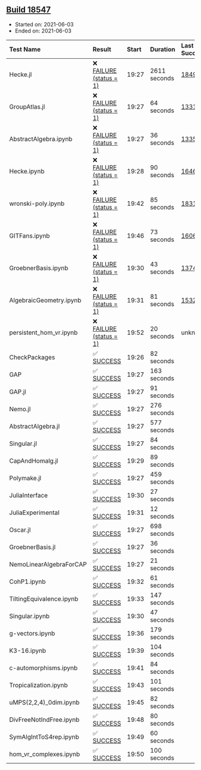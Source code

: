 ## [Build 18547](https://oscarci.mathematik.uni-kl.de/job/oscar/18547/)

* Started on: 2021-06-03
* Ended on: 2021-06-03

| Test Name    | Result | Start | Duration | Last Success | First Failure |
|:-------------|:-------|:------|:---------|:-------------|:--------------|
| Hecke.jl | ❌ [FAILURE (status = 1)](https://oscarci.mathematik.uni-kl.de/job/oscar/18547/artifact/logs/build-18547/Hecke.jl.log) | 19:27 | 2611 seconds | [18490](https://oscarci.mathematik.uni-kl.de/job/oscar/18490/) | [18491](https://oscarci.mathematik.uni-kl.de/job/oscar/18491/) |
| GroupAtlas.jl | ❌ [FAILURE (status = 1)](https://oscarci.mathematik.uni-kl.de/job/oscar/18547/artifact/logs/build-18547/GroupAtlas.jl.log) | 19:27 | 64 seconds | [13311](https://oscarci.mathematik.uni-kl.de/job/oscar/13311/) | [13312](https://oscarci.mathematik.uni-kl.de/job/oscar/13312/) |
| AbstractAlgebra.ipynb | ❌ [FAILURE (status = 1)](https://oscarci.mathematik.uni-kl.de/job/oscar/18547/artifact/logs/build-18547/AbstractAlgebra.ipynb.log) | 19:27 | 36 seconds | [13355](https://oscarci.mathematik.uni-kl.de/job/oscar/13355/) | [13356](https://oscarci.mathematik.uni-kl.de/job/oscar/13356/) |
| Hecke.ipynb | ❌ [FAILURE (status = 1)](https://oscarci.mathematik.uni-kl.de/job/oscar/18547/artifact/logs/build-18547/Hecke.ipynb.log) | 19:28 | 90 seconds | [16463](https://oscarci.mathematik.uni-kl.de/job/oscar/16463/) | [16464](https://oscarci.mathematik.uni-kl.de/job/oscar/16464/) |
| wronski-poly.ipynb | ❌ [FAILURE (status = 1)](https://oscarci.mathematik.uni-kl.de/job/oscar/18547/artifact/logs/build-18547/wronski-poly.ipynb.log) | 19:42 | 85 seconds | [18314](https://oscarci.mathematik.uni-kl.de/job/oscar/18314/) | [18315](https://oscarci.mathematik.uni-kl.de/job/oscar/18315/) |
| GITFans.ipynb | ❌ [FAILURE (status = 1)](https://oscarci.mathematik.uni-kl.de/job/oscar/18547/artifact/logs/build-18547/GITFans.ipynb.log) | 19:46 | 73 seconds | [16068](https://oscarci.mathematik.uni-kl.de/job/oscar/16068/) | [16069](https://oscarci.mathematik.uni-kl.de/job/oscar/16069/) |
| GroebnerBasis.ipynb | ❌ [FAILURE (status = 1)](https://oscarci.mathematik.uni-kl.de/job/oscar/18547/artifact/logs/build-18547/GroebnerBasis.ipynb.log) | 19:30 | 43 seconds | [13748](https://oscarci.mathematik.uni-kl.de/job/oscar/13748/) | [13749](https://oscarci.mathematik.uni-kl.de/job/oscar/13749/) |
| AlgebraicGeometry.ipynb | ❌ [FAILURE (status = 1)](https://oscarci.mathematik.uni-kl.de/job/oscar/18547/artifact/logs/build-18547/AlgebraicGeometry.ipynb.log) | 19:31 | 81 seconds | [15322](https://oscarci.mathematik.uni-kl.de/job/oscar/15322/) | [15323](https://oscarci.mathematik.uni-kl.de/job/oscar/15323/) |
| persistent_hom_vr.ipynb | ❌ [FAILURE (status = 1)](https://oscarci.mathematik.uni-kl.de/job/oscar/18547/artifact/logs/build-18547/persistent_hom_vr.ipynb.log) | 19:52 | 20 seconds | unknown | unknown |
| CheckPackages | ✅ [SUCCESS](https://oscarci.mathematik.uni-kl.de/job/oscar/18547/artifact/logs/build-18547/CheckPackages.log) | 19:26 | 82 seconds |  |  |
| GAP | ✅ [SUCCESS](https://oscarci.mathematik.uni-kl.de/job/oscar/18547/artifact/logs/build-18547/GAP.log) | 19:27 | 163 seconds |  |  |
| GAP.jl | ✅ [SUCCESS](https://oscarci.mathematik.uni-kl.de/job/oscar/18547/artifact/logs/build-18547/GAP.jl.log) | 19:27 | 91 seconds |  |  |
| Nemo.jl | ✅ [SUCCESS](https://oscarci.mathematik.uni-kl.de/job/oscar/18547/artifact/logs/build-18547/Nemo.jl.log) | 19:27 | 276 seconds |  |  |
| AbstractAlgebra.jl | ✅ [SUCCESS](https://oscarci.mathematik.uni-kl.de/job/oscar/18547/artifact/logs/build-18547/AbstractAlgebra.jl.log) | 19:27 | 577 seconds |  |  |
| Singular.jl | ✅ [SUCCESS](https://oscarci.mathematik.uni-kl.de/job/oscar/18547/artifact/logs/build-18547/Singular.jl.log) | 19:27 | 84 seconds |  |  |
| CapAndHomalg.jl | ✅ [SUCCESS](https://oscarci.mathematik.uni-kl.de/job/oscar/18547/artifact/logs/build-18547/CapAndHomalg.jl.log) | 19:29 | 89 seconds |  |  |
| Polymake.jl | ✅ [SUCCESS](https://oscarci.mathematik.uni-kl.de/job/oscar/18547/artifact/logs/build-18547/Polymake.jl.log) | 19:27 | 459 seconds |  |  |
| JuliaInterface | ✅ [SUCCESS](https://oscarci.mathematik.uni-kl.de/job/oscar/18547/artifact/logs/build-18547/JuliaInterface.log) | 19:30 | 27 seconds |  |  |
| JuliaExperimental | ✅ [SUCCESS](https://oscarci.mathematik.uni-kl.de/job/oscar/18547/artifact/logs/build-18547/JuliaExperimental.log) | 19:31 | 12 seconds |  |  |
| Oscar.jl | ✅ [SUCCESS](https://oscarci.mathematik.uni-kl.de/job/oscar/18547/artifact/logs/build-18547/Oscar.jl.log) | 19:27 | 698 seconds |  |  |
| GroebnerBasis.jl | ✅ [SUCCESS](https://oscarci.mathematik.uni-kl.de/job/oscar/18547/artifact/logs/build-18547/GroebnerBasis.jl.log) | 19:27 | 36 seconds |  |  |
| NemoLinearAlgebraForCAP | ✅ [SUCCESS](https://oscarci.mathematik.uni-kl.de/job/oscar/18547/artifact/logs/build-18547/NemoLinearAlgebraForCAP.log) | 19:27 | 21 seconds |  |  |
| CohP1.ipynb | ✅ [SUCCESS](https://oscarci.mathematik.uni-kl.de/job/oscar/18547/artifact/logs/build-18547/CohP1.ipynb.log) | 19:32 | 61 seconds |  |  |
| TiltingEquivalence.ipynb | ✅ [SUCCESS](https://oscarci.mathematik.uni-kl.de/job/oscar/18547/artifact/logs/build-18547/TiltingEquivalence.ipynb.log) | 19:33 | 147 seconds |  |  |
| Singular.ipynb | ✅ [SUCCESS](https://oscarci.mathematik.uni-kl.de/job/oscar/18547/artifact/logs/build-18547/Singular.ipynb.log) | 19:30 | 47 seconds |  |  |
| g-vectors.ipynb | ✅ [SUCCESS](https://oscarci.mathematik.uni-kl.de/job/oscar/18547/artifact/logs/build-18547/g-vectors.ipynb.log) | 19:36 | 179 seconds |  |  |
| K3-16.ipynb | ✅ [SUCCESS](https://oscarci.mathematik.uni-kl.de/job/oscar/18547/artifact/logs/build-18547/K3-16.ipynb.log) | 19:39 | 104 seconds |  |  |
| c-automorphisms.ipynb | ✅ [SUCCESS](https://oscarci.mathematik.uni-kl.de/job/oscar/18547/artifact/logs/build-18547/c-automorphisms.ipynb.log) | 19:41 | 84 seconds |  |  |
| Tropicalization.ipynb | ✅ [SUCCESS](https://oscarci.mathematik.uni-kl.de/job/oscar/18547/artifact/logs/build-18547/Tropicalization.ipynb.log) | 19:43 | 101 seconds |  |  |
| uMPS(2,2,4)_0dim.ipynb | ✅ [SUCCESS](https://oscarci.mathematik.uni-kl.de/job/oscar/18547/artifact/logs/build-18547/uMPS-2-2-4-_0dim.ipynb.log) | 19:45 | 82 seconds |  |  |
| DivFreeNotIndFree.ipynb | ✅ [SUCCESS](https://oscarci.mathematik.uni-kl.de/job/oscar/18547/artifact/logs/build-18547/DivFreeNotIndFree.ipynb.log) | 19:48 | 80 seconds |  |  |
| SymAlgIntToS4rep.ipynb | ✅ [SUCCESS](https://oscarci.mathematik.uni-kl.de/job/oscar/18547/artifact/logs/build-18547/SymAlgIntToS4rep.ipynb.log) | 19:49 | 60 seconds |  |  |
| hom_vr_complexes.ipynb | ✅ [SUCCESS](https://oscarci.mathematik.uni-kl.de/job/oscar/18547/artifact/logs/build-18547/hom_vr_complexes.ipynb.log) | 19:50 | 100 seconds |  |  |
